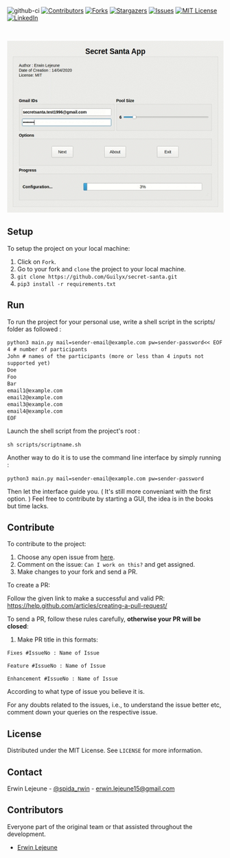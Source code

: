 ![github-ci](https://github.com/master-coro/artin-pathfinding/workflows/github-ci/badge.svg)
[![Contributors][contributors-shield]][contributors-url]
[![Forks][forks-shield]][forks-url]
[![Stargazers][stars-shield]][stars-url]
[![Issues][issues-shield]][issues-url]
[![MIT License][license-shield]][license-url]
[![LinkedIn][linkedin-shield]][linkedin-url]

<br />
<p align="center">
    <img src="https://raw.githubusercontent.com/Guilyx/guilyx.github.io/master/images/projects/secret_santa.gif" alt="Logo" width="550" height="400">                           
</a>

## Setup

To setup the project on your local machine:

1. Click on `Fork`.
2. Go to your fork and `clone` the project to your local machine.
3. `git clone https://github.com/Guilyx/secret-santa.git`
4. `pip3 install -r requirements.txt`

## Run

To run the project for your personal use, write a shell script in the scripts/ folder as followed :

```
python3 main.py mail=sender-email@example.com pw=sender-password<< EOF
4 # number of participants
John # names of the participants (more or less than 4 inputs not supported yet)
Doe
Foo
Bar
email1@example.com
email2@example.com
email3@example.com
email4@example.com
EOF
```

Launch the shell script from the project's root :

```sh scripts/scriptname.sh```

Another way to do it is to use the command line interface by simply running :

```python3 main.py mail=sender-email@example.com pw=sender-password```

Then let the interface guide you. ( It's still more conveniant with the first option. ) Feel free to contribute by starting a GUI, the idea is in the books but time lacks.

## Contribute

To contribute to the project:

1. Choose any open issue from [here](https://github.com/Guilyx/secret-santa/issues). 
2. Comment on the issue: `Can I work on this?` and get assigned.
3. Make changes to your fork and send a PR.

To create a PR:

Follow the given link to make a successful and valid PR: https://help.github.com/articles/creating-a-pull-request/

To send a PR, follow these rules carefully, **otherwise your PR will be closed**:

1. Make PR title in this formats: 
```
Fixes #IssueNo : Name of Issue
``` 
```
Feature #IssueNo : Name of Issue
```
```
Enhancement #IssueNo : Name of Issue
```

According to what type of issue you believe it is.

For any doubts related to the issues, i.e., to understand the issue better etc, comment down your queries on the respective issue.

## License

Distributed under the MIT License. See `LICENSE` for more information.

## Contact

Erwin Lejeune - [@spida_rwin](https://twitter.com/spida_rwin) - erwin.lejeune15@gmail.com

## Contributors

Everyone part of the original team or that assisted throughout the development.

- [Erwin Lejeune](https://github.com/Guilyx)

[contributors-shield]: https://img.shields.io/github/contributors/guilyx/secret-santa.svg?style=flat-square
[contributors-url]: https://github.com/guilyx/secret-santa/graphs/contributors
[forks-shield]: https://img.shields.io/github/forks/guilyx/secret-santa.svg?style=flat-square
[forks-url]: https://github.com/guilyx/secret-santa/network/members
[stars-shield]: https://img.shields.io/github/stars/guilyx/secret-santa.svg?style=flat-square
[stars-url]: https://github.com/guilyx/secret-santa/stargazers
[issues-shield]: https://img.shields.io/github/issues/guilyx/secret-santa.svg?style=flat-square
[issues-url]: https://github.com/guilyx/secret-santa/issues
[license-shield]: https://img.shields.io/github/license/guilyx/secret-santa.svg?style=flat-square
[license-url]: https://github.com/guilyx/secret-santa/blob/master/LICENSE.md
[linkedin-shield]: https://img.shields.io/badge/-LinkedIn-black.svg?style=flat-square&logo=linkedin&colorB=555
[linkedin-url]: https://linkedin.com/in/erwinlejeune-lkn
